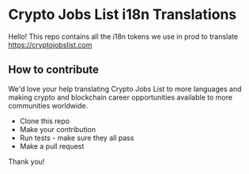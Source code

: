 # Crypto Jobs List i18n Translations

Hello! This repo contains all the i18n tokens we use in prod to translate https://cryptojobslist.com


## How to contribute

We'd love your help translating Crypto Jobs List to more languages and making crypto and blockchain career opportunities available to more communities worldwide.

- Clone this repo
- Make your contribution
- Run tests - make sure they all pass
- Make a pull request

Thank you!

